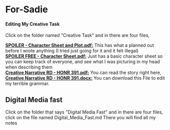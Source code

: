 # For-Sadie

#### Editing My Creative Task 
Click on the folder named "Creative Task" and in there are four files, <br>

<b><u>SPOILER - Character Sheet and Plot.pdf:</u></b>  This has what a planned out before I wrote anything (I tried just going for it and it felt illegal) <br>
<b><u>SPOILER FREE - Character Sheet.pdf:</u></b>  Just has a basic character sheet so you can keep track of everyone, and see what I was picturing in my head when describing them <br>
<b><u>Creative Narrative RD - HONR 391.pdf:</u></b>  You can read the story right here, <br>
<b><u>Creative Narrative RD - HONR 391.docx:</u></b>  You can download this File to edit my terrible grammar. 


## Digital Media fast 
Click on the folder that says "Digital Media Fast" and in there are four files, click on the file named Digital_Media_Fast.md
There you will find all my notes 

